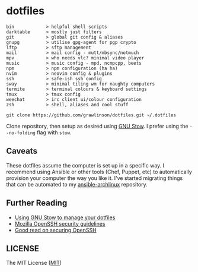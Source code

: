 # dotfiles

```
bin            > helpful shell scripts
darktable      > mostly just filters
git            > global git config & aliases
gnupg          > utilise gpg-agent for pgp crypto
lftp           > sftp management
mail           > mail config - mutt/mbsync/notmuch
mpv            > who needs vlc? minimal video player
music          > music config - mpd, ncmpcpp, beets
npm            > npm configuration (ha ha)
nvim           > neovim config & plugins
ssh            > safe-ish ssh config
sway           > minimal tiling wm for naughty computers
termite        > terminal colours & keyboard settings
tmux           > tmux config
weechat        > irc client ui/colour configuration
zsh            > shell, aliases and cool stuff
```

`git clone https://github.com/grawlinson/dotfiles.git ~/.dotfiles`

Clone repository, then setup as desired using [GNU Stow][url-gnu-stow].
I prefer using the `--no-folding` flag with `stow`.

## Caveats

These dotfiles assume the computer is set up in a specific way. I recommend
using Ansible or other tools (Chef, Puppet, etc) to automatically provision
your computer the way you like it. I've started migrating things that can
be automated to my [ansible-archlinux][url-gh-ansible-archlinux] repository.

## Further Reading

- [Using GNU Stow to manage your dotfiles][url-invergo-stow]
- [Mozilla OpenSSH security guidelines][url-mozilla-ssh]
- [Good read on securing OpenSSH][url-secure-shell]

## LICENSE

The MIT License ([MIT](LICENSE.md))

[url-gnu-stow]: https://www.gnu.org/software/stow/
[url-invergo-stow]: http://brandon.invergo.net/news/2012-05-26-using-gnu-stow-to-manage-your-dotfiles.html
[url-mozilla-ssh]: https://wiki.mozilla.org/Security/Guidelines/OpenSSH
[url-secure-shell]: https://stribika.github.io/2015/01/04/secure-secure-shell.html
[url-gh-ansible-archlinux]: https://github.com/grawlinson/ansible-archlinux
